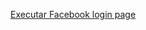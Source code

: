 <a href="https://samuel-365.github.io/Exercicios/Facebook/login-page.html"> Executar Facebook login page</a>